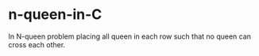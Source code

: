 # n-queen-in-C
In N-queen problem placing all queen in each row such that no queen can cross each other.
